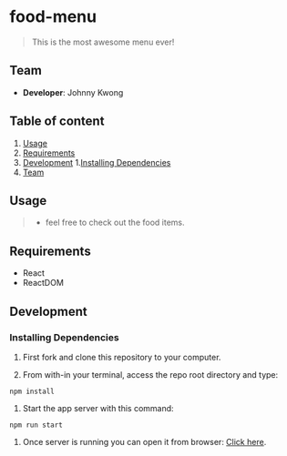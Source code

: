 # food-menu

>This is the most awesome menu ever!

## Team

- __Developer__: Johnny Kwong

## Table of content

1. [Usage](#usage)
1. [Requirements](#requirements)
1. [Development](#development)
  1.[Installing Dependencies](#installing-dependencies)
1. [Team](#team)

## Usage

> - feel free to check out the food items.

## Requirements

- React
- ReactDOM

## Development

### Installing Dependencies

1. First fork and clone this repository to your computer.

1. From with-in your terminal, access the repo root directory and type:

```
npm install
```

1. Start the app server with this command:

```
npm run start
```

1. Once server is running you can open it from browser: [Click here](http://localhost:3000/).
